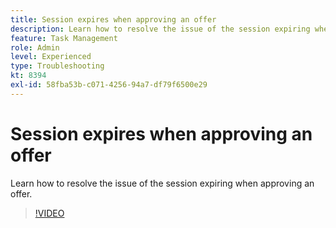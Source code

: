 ```yaml
---
title: Session expires when approving an offer
description: Learn how to resolve the issue of the session expiring when approving an offer.
feature: Task Management
role: Admin
level: Experienced
type: Troubleshooting
kt: 8394
exl-id: 58fba53b-c071-4256-94a7-df79f6500e29
---
```

# Session expires when approving an offer 

Learn how to resolve the issue of the session expiring when approving an offer.

>[!VIDEO](https://video.tv.adobe.com/v/335898?quality=12)
